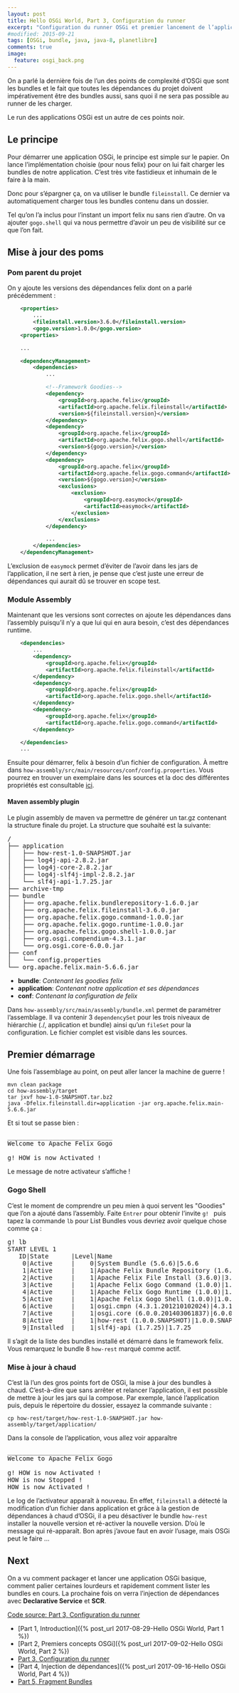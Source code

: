 ```yaml
---
layout: post
title: Hello OSGi World, Part 3, Configuration du runner
excerpt: "Configuration du runner OSGi et premier lancement de l’application"
#modified: 2015-09-21
tags: [OSGi, bundle, java, java-8, planetlibre]
comments: true
image:
  feature: osgi_back.png
---
```


On a parlé la dernière fois de l’un des points de complexité d’OSGi que sont les bundles et le fait que toutes les dépendances du projet doivent impérativement être des bundles aussi, sans quoi il ne sera pas possible au runner de les charger.

Le run des applications OSGi est un autre de ces points noir.

## Le principe

Pour démarrer une application OSGi, le principe est simple sur le papier. On lance l’implémentation choisie (pour nous felix) pour on lui fait charger les bundles de notre application. C’est très vite fastidieux et inhumain de le faire à la main.

Donc pour s’épargner ça, on va utiliser le bundle `fileinstall`. Ce dernier va automatiquement charger tous les bundles contenu dans un dossier.

Tel qu’on l’a inclus pour l’instant un import felix nu sans rien d’autre. On va ajouter `gogo.shell` qui va nous permettre d’avoir un peu de visibilité sur ce que l’on fait.

## Mise à jour des poms

### Pom parent du projet
On y ajoute les versions des dépendances felix dont on a parlé précédemment :

``` xml
    <properties>
        ...
        <fileinstall.version>3.6.0</fileinstall.version>
        <gogo.version>1.0.0</gogo.version>
    <properties>

    ...

    <dependencyManagement>
        <dependencies>
            ...

            <!--Framework Goodies-->
            <dependency>
                <groupId>org.apache.felix</groupId>
                <artifactId>org.apache.felix.fileinstall</artifactId>
                <version>${fileinstall.version}</version>
            </dependency>
            <dependency>
                <groupId>org.apache.felix</groupId>
                <artifactId>org.apache.felix.gogo.shell</artifactId>
                <version>${gogo.version}</version>
            </dependency>
            <dependency>
                <groupId>org.apache.felix</groupId>
                <artifactId>org.apache.felix.gogo.command</artifactId>
                <version>${gogo.version}</version>
                <exclusions>
                    <exclusion>
                        <groupId>org.easymock</groupId>
                        <artifactId>easymock</artifactId>
                    </exclusion>
                </exclusions>
            </dependency>

            ...
        </dependencies>
    </dependencyManagement>
```

L’exclusion de `easymock` permet d’éviter de l’avoir dans les jars de l’application, il ne sert à rien, je pense que c’est juste une erreur de dépendances qui aurait dû se trouver en scope test.

### Module Assembly
Maintenant que les versions sont correctes on ajoute les dépendances dans l’assembly puisqu’il n’y a que lui qui en aura besoin, c’est des dépendances runtime.

``` xml
    <dependencies>
        ...
        <dependency>
            <groupId>org.apache.felix</groupId>
            <artifactId>org.apache.felix.fileinstall</artifactId>
        </dependency>
        <dependency>
            <groupId>org.apache.felix</groupId>
            <artifactId>org.apache.felix.gogo.shell</artifactId>
        </dependency>
        <dependency>
            <groupId>org.apache.felix</groupId>
            <artifactId>org.apache.felix.gogo.command</artifactId>
        </dependency>

    </dependencies>
    ...
```

Ensuite pour démarrer, felix à besoin d’un fichier de configuration. À mettre dans `how-assembly/src/main/resources/conf/config.properties`. Vous pourrez en trouver un exemplaire dans les sources et la doc des différentes propriétés est consultable [ici][felix-config]. 

#### Maven assembly plugin

Le plugin assembly de maven va permettre de générer un tar.gz contenant la structure finale du projet. La structure que souhaité est la suivante:

<pre class="console">
/
├── application
│   ├── how-rest-1.0-SNAPSHOT.jar
│   ├── log4j-api-2.8.2.jar
│   ├── log4j-core-2.8.2.jar
│   ├── log4j-slf4j-impl-2.8.2.jar
│   └── slf4j-api-1.7.25.jar
├── archive-tmp
├── bundle
│   ├── org.apache.felix.bundlerepository-1.6.0.jar
│   ├── org.apache.felix.fileinstall-3.6.0.jar
│   ├── org.apache.felix.gogo.command-1.0.0.jar
│   ├── org.apache.felix.gogo.runtime-1.0.0.jar
│   ├── org.apache.felix.gogo.shell-1.0.0.jar
│   ├── org.osgi.compendium-4.3.1.jar
│   └── org.osgi.core-6.0.0.jar
├── conf
│   └── config.properties
└── org.apache.felix.main-5.6.6.jar
</pre>

* **bundle**: *Contenant les goodies felix*
* **application**: *Contenant notre application et ses dépendances*
* **conf**: *Contenant la configuration de felix*

Dans `how-assembly/src/main/assembly/bundle.xml` permet de paramétrer l’assemblage. Il va contenir 3 `dependencySet` pour les trois niveaux de hiérarchie (./, application et bundle) ainsi qu’un `fileSet` pour la configuration. Le fichier complet est visible dans les sources.

## Premier démarrage
Une fois l’assemblage au point, on peut aller lancer la machine de guerre !

``` shell
mvn clean package
cd how-assembly/target
tar jxvf how-1.0-SNAPSHOT.tar.bz2
java -Dfelix.fileinstall.dir=application -jar org.apache.felix.main-5.6.6.jar
```

Et si tout se passe bien :
<pre class="console">
____________________________
Welcome to Apache Felix Gogo

g! HOW is now Activated !
</pre>

Le message de notre activateur s’affiche !

### Gogo Shell
C’est le moment de comprendre un peu mien à quoi servent les "Goodies" que l’on a ajouté dans l’assembly. Faite `Entrer` pour obtenir l’invite `g! ` puis tapez la commande `lb` pour List Bundles vous devriez avoir quelque chose comme ça :

<pre class="console">
g! lb
START LEVEL 1
   ID|State      |Level|Name
    0|Active     |    0|System Bundle (5.6.6)|5.6.6
    1|Active     |    1|Apache Felix Bundle Repository (1.6.0)|1.6.0
    2|Active     |    1|Apache Felix File Install (3.6.0)|3.6.0
    3|Active     |    1|Apache Felix Gogo Command (1.0.0)|1.0.0
    4|Active     |    1|Apache Felix Gogo Runtime (1.0.0)|1.0.0
    5|Active     |    1|Apache Felix Gogo Shell (1.0.0)|1.0.0
    6|Active     |    1|osgi.cmpn (4.3.1.201210102024)|4.3.1.201210102024
    7|Active     |    1|osgi.core (6.0.0.201403061837)|6.0.0.201403061837
    8|Active     |    1|how-rest (1.0.0.SNAPSHOT)|1.0.0.SNAPSHOT
    9|Installed  |    1|slf4j-api (1.7.25)|1.7.25
</pre>

Il s’agit de la liste des bundles installé et démarré dans le framework felix. Vous remarquez le bundle 8 `how-rest` marqué comme actif.

### Mise à jour à chaud
C’est là l’un des gros points fort de OSGi, la mise à jour des bundles à chaud. C’est-à-dire que sans arrêter et relancer l’application, il est possible de mettre à jour les jars qui la compose. Par exemple, lancé l’application puis, depuis le répertoire du dossier, essayez la commande suivante :

``` shell
cp how-rest/target/how-rest-1.0-SNAPSHOT.jar how-assembly/target/application/
```

Dans la console de l’application, vous allez voir apparaître 
<pre class="console">
____________________________
Welcome to Apache Felix Gogo

g! HOW is now Activated !
HOW is now Stopped !
HOW is now Activated !
</pre>

Le log de l’activateur apparaît à nouveau. En effet, `fileinstall` a détecté la modification d’un fichier dans application et grâce à la gestion de dépendances à chaud d’OSGi, il a peu désactiver le bundle `how-rest` installer la nouvelle version et ré-activer la nouvelle version. D’où le message qui ré-apparaît. Bon après j’avoue faut en avoir l’usage, mais OSGi peut le faire ...

## Next
On a vu comment packager et lancer une application OSGi basique, comment palier certaines lourdeurs et rapidement comment lister les bundles en cours. La prochaine fois on verra l’injection de dépendances avec **Declarative Service** et **SCR**.

[Code source: Part 3, Configuration du runner](https://github.com/Marthym/hello-osgi-world/tree/3.0)

* [Part 1, Introduction]({% post_url 2017-08-29-Hello OSGi World, Part 1 %})
* [Part 2, Premiers concepts OSGi]({% post_url 2017-09-02-Hello OSGi World, Part 2 %})
* [Part 3, Configuration du runner]()
* [Part 4, Injection de dépendances]({% post_url 2017-09-16-Hello OSGi World, Part 4 %})
* [Part 5, Fragment Bundles]()

[felix-config]: https://felix.apache.org/documentation/subprojects/apache-felix-framework/apache-felix-framework-configuration-properties.html